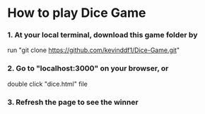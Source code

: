 # How to play Dice Game

### 1. At your local terminal, download this game folder by
  run "git clone https://github.com/kevinddf1/Dice-Game.git"

### 2. Go to "localhost:3000" on your browser, or
  double click "dice.html" file

### 3. Refresh the page to see the winner
